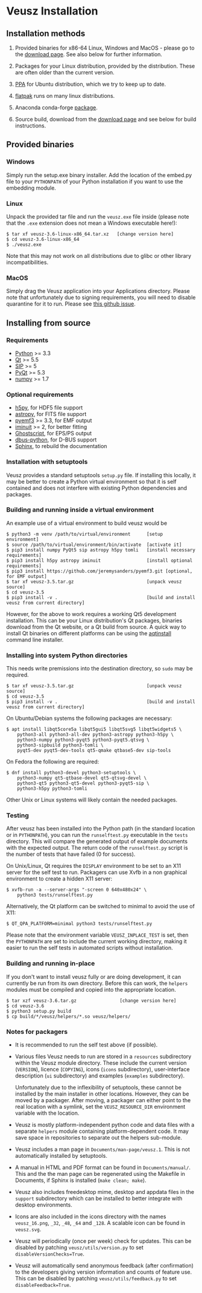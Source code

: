 # Veusz Installation

## Installation methods

1. Provided binaries for x86-64 Linux, Windows and MacOS - please go
   to the [download page](https://veusz.github.io/download/). See also
   below for further information.

2. Packages for your Linux distribution, provided by the
   distribution. These are often older than the current version.

3. [PPA](https://launchpad.net/~jeremysanders/+archive/ubuntu/ppa) for
   Ubuntu distribution, which we try to keep up to date.

4. [flatpak](https://flathub.org/apps/details/io.github.veusz.Veusz) runs on many linux distributions.

5. Anaconda conda-forge [package](https://anaconda.org/conda-forge/veusz).

6. Source build, download from the [download
   page](https://veusz.github.io/download/) and see below for build
   instructions.

## Provided binaries

### Windows

Simply run the setup.exe binary installer. Add the location of the
embed.py file to your `PYTHONPATH` of your Python installation if you
want to use the embedding module.

### Linux

Unpack the provided tar file and run the `veusz.exe` file inside
(please note that the `.exe` extension does not mean a Windows
executable here!):

    $ tar xf veusz-3.6-linux-x86_64.tar.xz   [change version here]
    $ cd veusz-3.6-linux-x86_64
    $ ./veusz.exe

Note that this may not work on all distributions due to glibc or other
library incompatibilities.

### MacOS

Simply drag the Veusz application into your Applications
directory. Please note that unfortunately due to signing requirements,
you will need to disable quarantine for it to run. Please see
[this github issue](https://github.com/veusz/veusz/issues/630#issuecomment-1305817737).

## Installing from source

### Requirements

* [Python](https://www.python.org/) >= 3.3
* [Qt](https://www.qt.io/developers/) >= 5.5
* [SIP](https://www.riverbankcomputing.co.uk/software/sip/) >= 5
* [PyQt](https://www.riverbankcomputing.co.uk/software/pyqt/) >= 5.3
* [numpy](https://numpy.org/) >= 1.7

### Optional requirements

* [h5py](https://www.h5py.org/), for HDF5 file support
* [astropy](https://www.astropy.org/), for FITS file support
* [pyemf3](https://github.com/jeremysanders/pyemf3) >= 3.3, for EMF output
* [iminuit](https://github.com/iminuit/iminuit) >= 2, for better fitting
* [Ghostscript](https://www.ghostscript.com/), for EPS/PS output
* [dbus-python](https://dbus.freedesktop.org/doc/dbus-python/), for D-BUS support
* [Sphinx](https://www.sphinx-doc.org/en/master/), to rebuild the documentation

### Installation with setuptools

Veusz provides a standard setuptools `setup.py` file. If installing
this locally, it may be better to create a Python virtual environment
so that it is self contained and does not interfere with existing
Python dependencies and packages.

### Building and running inside a virtual environment

An example use of a virtual environment to build veusz would be

    $ python3 -m venv /path/to/virtual/environment      [setup environment]
    $ source /path/to/virtual/environment/bin/activate  [activate it]
    $ pip3 install numpy PyQt5 sip astropy h5py tomli   [install necessary requirements]
    $ pip3 install h5py astropy iminuit                 [install optional requirements]
    $ pip3 install https://github.com/jeremysanders/pyemf3.git [optional, for EMF output]
    $ tar xf veusz-3.5.tar.gz                           [unpack veusz source]
    $ cd veusz-3.5
    $ pip3 install -v .                                 [build and install veusz from current directory]

However, for the above to work requires a working Qt5 development
installation. This can be your Linux distribution's Qt packages,
binaries download from the Qt website, or a Qt build from source. A
quick way to install Qt binaries on different platforms can be using
the [aqtinstall](https://github.com/miurahr/aqtinstall) command line
installer.

### Installing into system Python directories

This needs write premissions into the destination directory, so `sudo`
may be required.

    $ tar xf veusz-3.5.tar.gz                           [unpack veusz source]
    $ cd veusz-3.5
    $ pip3 install -v .                                 [build and install veusz from current directory]

On Ubuntu/Debian systems the following packages are necessary:

    $ apt install libqt5core5a libqt5gui5 libqt5svg5 libqt5widgets5 \
        python3-all python3-all-dev python3-astropy python3-h5py \
        python3-numpy python3-pyqt5 python3-pyqt5.qtsvg \
        python3-sipbuild python3-tomli \
        pyqt5-dev pyqt5-dev-tools qt5-qmake qtbase5-dev sip-tools

On Fedora the following are required:

    $ dnf install python3-devel python3-setuptools \
        python3-numpy qt5-qtbase-devel qt5-qtsvg-devel \
        python3-qt5 python3-qt5-devel python3-pyqt5-sip \
        python3-h5py python3-tomli

Other Unix or Linux systems will likely contain the needed packages.

### Testing

After veusz has been installed into the Python path (in the standard
location or in `PYTHONPATH`), you can run the `runselftest.py`
executable in the `tests` directory. This will compare the generated
output of example documents with the expected output. The return code
of the `runselftest.py` script is the number of tests that have failed
(0 for success).

On Unix/Linux, Qt requires the `DISPLAY` environment to be set to an
X11 server for the self test to run. Packagers can use Xvfb in a non
graphical environment to create a hidden X11 server:

    $ xvfb-run -a --server-args "-screen 0 640x480x24" \
        python3 tests/runselftest.py

Alternatively, the Qt platform can be switched to minimal to avoid the
use of X11:

    $ QT_QPA_PLATFORM=minimal python3 tests/runselftest.py

Please note that the environment variable `VEUSZ_INPLACE_TEST` is set,
then the `PYTHONPATH` are set to include the current working
directory, making it easier to run the self tests in automated scripts
without installation.

### Building and running in-place

If you don't want to install veusz fully or are doing development, it
can currently be run from its own directory. Before this can work, the
`helpers` modules must be compiled and copied into the appropriate
location.

    $ tar xzf veusz-3.6.tar.gz                [change version here]
    $ cd veusz-3.6
    $ python3 setup.py build
    $ cp build/*/veusz/helpers/*.so veusz/helpers/

### Notes for packagers

* It is recommended to run the self test above (if possible).

* Various files Veusz needs to run are stored in a `resources`
  subdirectory within the Veusz module directory. These include the
  current version (`VERSION`), licence (`COPYING`), icons (`icons`
  subdirectory), user-interface description (`ui` subdirectory) and
  examples (`examples` subdirectory).

  Unfortunately due to the inflexibility of setuptools, these cannot
  be installed by the main installer in other locations. However, they
  can be moved by a packager. After moving, a packager can either
  point to the real location with a symlink, set the
  `VEUSZ_RESOURCE_DIR` environment variable with the location.

- Veusz is mostly platform-independent python code and data files with
  a separate `helpers` module containing platform-dependent code. It
  may save space in repositories to separate out the helpers
  sub-module.

- Veusz includes a man page in `Documents/man-page/veusz.1`. This is
  not automatically installed by setuptools.

- A manual in HTML and PDF format can be found in `Documents/manual/`.
  This and the the man page can be regenerated using the Makefile in
  Documents, if Sphinx is installed (`make clean; make`).

- Veusz also includes freedesktop mime, desktop and appdata files in
  the `support` subdirectory which can be installed to better
  integrate with desktop environments.

- Icons are also included in the icons directory with the names
  `veusz_16.png`, `_32`, `_48`, `_64` and `_128`. A scalable icon can
  be found in `veusz.svg`.

- Veusz will periodically (once per week) check for updates. This can
  be disabled by patching `veusz/utils/version.py` to set
  `disableVersionChecks=True`.

- Veusz will automatically send anonymous feedback (after
  confirmation) to the developers giving version information and
  counts of feature use. This can be disabled by patching
  `veusz/utils/feedback.py` to set `disableFeedback=True`.
